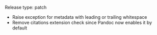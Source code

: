 Release type: patch

* Raise exception for metadata with leading or trailing whitespace
* Remove citations extension check since Pandoc now enables it by default
